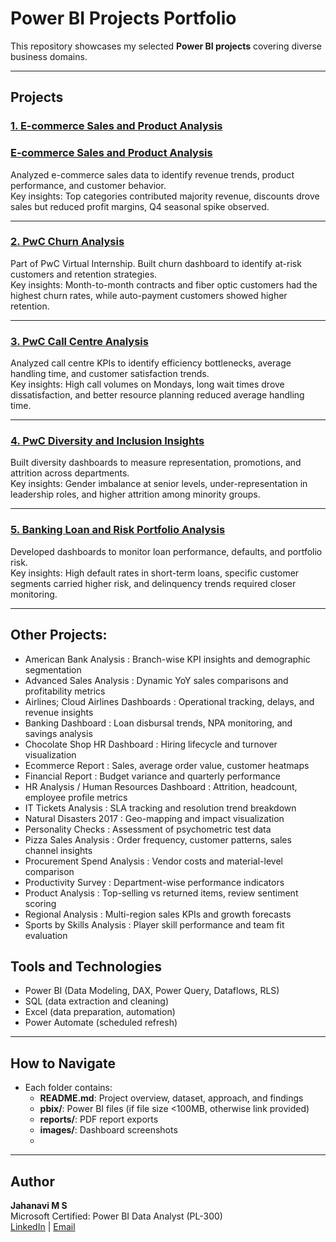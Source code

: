 # Power BI Projects Portfolio

This repository showcases my selected **Power BI projects** covering diverse business domains.  

---

## Projects

### [1. E-commerce Sales and Product Analysis](PowerBI_Projects/Ecommerce_Sales_Product_Analysis/)
### [E-commerce Sales and Product Analysis](./E-commerce%20Sales%20and%20Product%20Analysis]/README.md)

Analyzed e-commerce sales data to identify revenue trends, product performance, and customer behavior.  
Key insights: Top categories contributed majority revenue, discounts drove sales but reduced profit margins, Q4 seasonal spike observed.  

---

### [2. PwC Churn Analysis](./pwc-churn-analysis/README.md)
Part of PwC Virtual Internship. Built churn dashboard to identify at-risk customers and retention strategies.  
Key insights: Month-to-month contracts and fiber optic customers had the highest churn rates, while auto-payment customers showed higher retention.  

---

### [3. PwC Call Centre Analysis](./pwc-callcentre-analysis/README.md)
Analyzed call centre KPIs to identify efficiency bottlenecks, average handling time, and customer satisfaction trends.  
Key insights: High call volumes on Mondays, long wait times drove dissatisfaction, and better resource planning reduced average handling time.  

---

### [4. PwC Diversity and Inclusion Insights](./pwc-diversity-inclusion/README.md)
Built diversity dashboards to measure representation, promotions, and attrition across departments.  
Key insights: Gender imbalance at senior levels, under-representation in leadership roles, and higher attrition among minority groups.  

---

### [5. Banking Loan and Risk Portfolio Analysis](./banking-loan-portfolio/README.md)
Developed dashboards to monitor loan performance, defaults, and portfolio risk.  
Key insights: High default rates in short-term loans, specific customer segments carried higher risk, and delinquency trends required closer monitoring.  

---
## Other Projects:

- American Bank Analysis : Branch-wise KPI insights and demographic segmentation
- Advanced Sales Analysis : Dynamic YoY sales comparisons and profitability metrics
- Airlines; Cloud Airlines Dashboards : Operational tracking, delays, and revenue insights
- Banking Dashboard : Loan disbursal trends, NPA monitoring, and savings analysis
- Chocolate Shop HR Dashboard : Hiring lifecycle and turnover visualization
- Ecommerce Report : Sales, average order value, customer heatmaps
- Financial Report : Budget variance and quarterly performance
- HR Analysis / Human Resources Dashboard : Attrition, headcount, employee profile metrics
- IT Tickets Analysis : SLA tracking and resolution trend breakdown
- Natural Disasters 2017 : Geo-mapping and impact visualization
- Personality Checks : Assessment of psychometric test data
- Pizza Sales Analysis : Order frequency, customer patterns, sales channel insights
- Procurement Spend Analysis : Vendor costs and material-level comparison
- Productivity Survey : Department-wise performance indicators
- Product Analysis : Top-selling vs returned items, review sentiment scoring
- Regional Analysis : Multi-region sales KPIs and growth forecasts
- Sports by Skills Analysis : Player skill performance and team fit evaluation

## Tools and Technologies
- Power BI (Data Modeling, DAX, Power Query, Dataflows, RLS)  
- SQL (data extraction and cleaning)  
- Excel (data preparation, automation)  
- Power Automate (scheduled refresh)  

---

## How to Navigate
- Each folder contains:  
  - **README.md**: Project overview, dataset, approach, and findings  
  - **pbix/**: Power BI files (if file size <100MB, otherwise link provided)  
  - **reports/**: PDF report exports  
  - **images/**: Dashboard screenshots  
  - 

---

## Author
**Jahanavi M S**  
Microsoft Certified: Power BI Data Analyst (PL-300)  
[LinkedIn](https://www.linkedin.com/in/jahanavims) | [Email](mailto:jahanavms@gmail.com)
